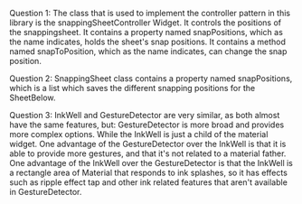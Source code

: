 Question 1: The class that is used to implement the controller pattern in this library is the snappingSheetController Widget. It controls the positions of the snappingsheet. It contains a property named snapPositions, which as the name indicates, holds the sheet's snap positions. It contains a method named snapToPosition, which as the name indicates, can change the snap position.

Question 2: SnappingSheet class contains a property named snapPositions, which is a list which saves the different snapping positions for the SheetBelow.

Question 3: InkWell and GestureDetector are very similar, as both almost have the same features, but: GestureDetector is more broad and provides more complex options. While the InkWell is just a child of the material widget. One advantage of the GestureDetector over the InkWell is that it is able to provide more gestures, and that it's not related to a material father. One advantage of the InkWell over the GestureDetector is that the InkWell is a rectangle area of Material that responds to ink splashes, so it has effects such as ripple effect tap and other ink related features that aren't available in GestureDetector.